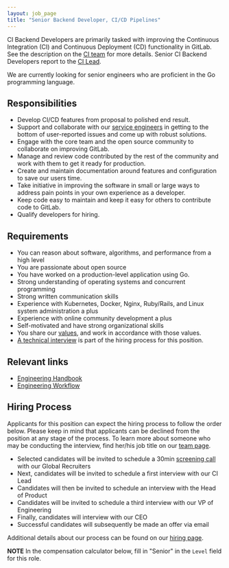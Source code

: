 ```yaml
---
layout: job_page
title: "Senior Backend Developer, CI/CD Pipelines"
---
```


CI Backend Developers are primarily tasked with improving the Continuous
Integration (CI) and Continuous Deployment (CD) functionality in GitLab. See
the description on the [CI team](/handbook/backend#ci) for more details. Senior CI
Backend Developers report to the [CI Lead](/jobs/ci-lead/).

We are currently looking for senior engineers who are proficient in the
Go programming language.

## Responsibilities

* Develop CI/CD features from proposal to polished end result.
* Support and collaborate with our [service engineers](/jobs/service-engineer) in getting to the bottom of user-reported issues and come up with robust solutions.
* Engage with the core team and the open source community to collaborate on improving GitLab.
* Manage and review code contributed by the rest of the community and work with them to get it ready for production.
* Create and maintain documentation around features and configuration to save our users time.
* Take initiative in improving the software in small or large ways to address pain points in your own experience as a developer.
* Keep code easy to maintain and keep it easy for others to contribute code to GitLab.
* Qualify developers for hiring.

## Requirements

* You can reason about software, algorithms, and performance from a high level
* You are passionate about open source
* You have worked on a production-level application using Go.
* Strong understanding of operating systems and concurrent programming
* Strong written communication skills
* Experience with Kubernetes, Docker, Nginx, Ruby/Rails, and Linux system administration a plus
* Experience with online community development a plus
* Self-motivated and have strong organizational skills
* You share our [values](/handbook/#values), and work in accordance with those values.
* [A technical interview](/jobs/#technical-interview) is part of the hiring process for this position.

## Relevant links

- [Engineering Handbook](/handbook/engineering)
- [Engineering Workflow](/handbook/engineering/workflow)

## Hiring Process

Applicants for this position can expect the hiring process to follow the order below. Please keep in mind that applicants can be declined from the position at any stage of the process. To learn more about someone who may be conducting the interview, find her/his job title on our [team page](/team).

* Selected candidates will be invited to schedule a 30min [screening call](/handbook/hiring/#screening-call) with our Global Recruiters
* Next, candidates will be invited to schedule a first interview with our CI Lead
* Candidates will then be invited to schedule an interview with the Head of Product
* Candidates will be invited to schedule a third interview with our VP of Engineering
* Finally, candidates will interview with our CEO
* Successful candidates will subsequently be made an offer via email

Additional details about our process can be found on our [hiring page](/handbook/hiring).



**NOTE** In the compensation calculator below, fill in "Senior" in the `Level` field for this role.
